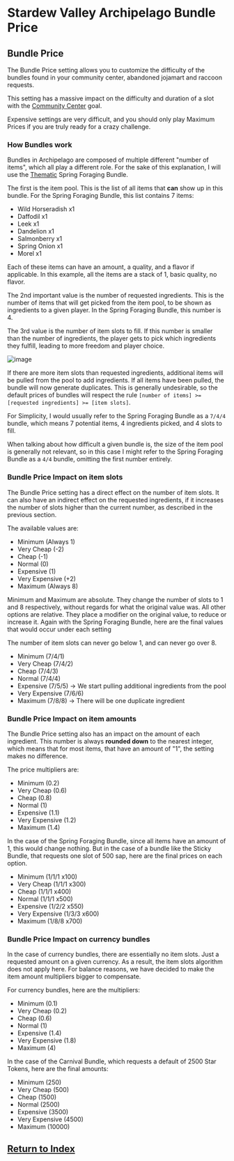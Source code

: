 # Stardew Valley Archipelago Bundle Price

## Bundle Price

The Bundle Price setting allows you to customize the difficulty of the bundles found in your community center, abandoned jojamart and raccoon requests.

This setting has a massive impact on the difficulty and duration of a slot with the [Community Center](./goal.md#community-center) goal.

Expensive settings are very difficult, and you should only play Maximum Prices if you are truly ready for a crazy challenge.

### How Bundles work

Bundles in Archipelago are composed of multiple different "number of items", which all play a different role. For the sake of this explanation, I will use the [Thematic](./bundle_randomization.md#thematic) Spring Foraging Bundle.

The first is the item pool. This is the list of all items that **can** show up in this bundle. For the Spring Foraging Bundle, this list contains 7 items:
- Wild Horseradish x1
- Daffodil x1
- Leek x1
- Dandelion x1
- Salmonberry x1
- Spring Onion x1
- Morel x1

Each of these items can have an amount, a quality, and a flavor if applicable. In this example, all the items are a stack of 1, basic quality, no flavor.

The 2nd important value is the number of requested ingredients. This is the number of items that will get picked from the item pool, to be shown as ingredients to a given player. In the Spring Foraging Bundle, this number is 4.

The 3rd value is the number of item slots to fill. If this number is smaller than the number of ingredients, the player gets to pick which ingredients they fulfill, leading to more freedom and player choice.

![image](https://i.imgur.com/d8Awymz.png)

If there are more item slots than requested ingredients, additional items will be pulled from the pool to add ingredients.
If all items have been pulled, the bundle will now generate duplicates.
This is generally undesirable, so the default prices of bundles will respect the rule `[number of items] >= [requested ingredients] >= [item slots]`.

For Simplicity, I would usually refer to the Spring Foraging Bundle as a `7/4/4` bundle, which means 7 potential items, 4 ingredients picked, and 4 slots to fill.

When talking about how difficult a given bundle is, the size of the item pool is generally not relevant, so in this case I might refer to the Spring Foraging Bundle as a `4/4` bundle, omitting the first number entirely.

### Bundle Price Impact on item slots

The Bundle Price setting has a direct effect on the number of item slots. It can also have an indirect effect on the requested ingredients, if it increases the number of slots higher than the current number, as described in the previous section.

The available values are:
- Minimum (Always 1)
- Very Cheap (-2)
- Cheap (-1)
- Normal (0)
- Expensive (1)
- Very Expensive (+2)
- Maximum (Always 8)

Minimum and Maximum are absolute. They change the number of slots to 1 and 8 respectively, without regards for what the original value was.
All other options are relative. They place a modifier on the original value, to reduce or increase it. Again with the Spring Foraging Bundle, here are the final values that would occur under each setting

The number of item slots can never go below 1, and can never go over 8.

- Minimum (7/4/1)
- Very Cheap (7/4/2)
- Cheap (7/4/3)
- Normal (7/4/4)
- Expensive (7/5/5) -> We start pulling additional ingredients from the pool
- Very Expensive (7/6/6)
- Maximum (7/8/8) -> There will be one duplicate ingredient

### Bundle Price Impact on item amounts

The Bundle Price setting also has an impact on the amount of each ingredient. This number is always **rounded down** to the nearest integer, which means that for most items, that have an amount of "1", the setting makes no difference.

The price multipliers are:
- Minimum (0.2)
- Very Cheap (0.6)
- Cheap (0.8)
- Normal (1)
- Expensive (1.1)
- Very Expensive (1.2)
- Maximum (1.4)

In the case of the Spring Foraging Bundle, since all items have an amount of 1, this would change nothing. But in the case of a bundle like the Sticky Bundle, that requests one slot of 500 sap, here are the final prices on each option.

- Minimum (1/1/1 x100)
- Very Cheap (1/1/1 x300)
- Cheap (1/1/1 x400)
- Normal (1/1/1 x500)
- Expensive (1/2/2 x550)
- Very Expensive (1/3/3 x600)
- Maximum (1/8/8 x700)

### Bundle Price Impact on currency bundles

In the case of currency bundles, there are essentially no item slots. Just a requested amount on a given currency.
As a result, the item slots algorithm does not apply here. For balance reasons, we have decided to make the item amount multipliers bigger to compensate.

For currency bundles, here are the multipliers:
- Minimum (0.1)
- Very Cheap (0.2)
- Cheap (0.6)
- Normal (1)
- Expensive (1.4)
- Very Expensive (1.8)
- Maximum (4)

In the case of the Carnival Bundle, which requests a default of 2500 Star Tokens, here are the final amounts:
- Minimum (250)
- Very Cheap (500)
- Cheap (1500)
- Normal (2500)
- Expensive (3500)
- Very Expensive (4500)
- Maximum (10000)

## [Return to Index](./index.md)
